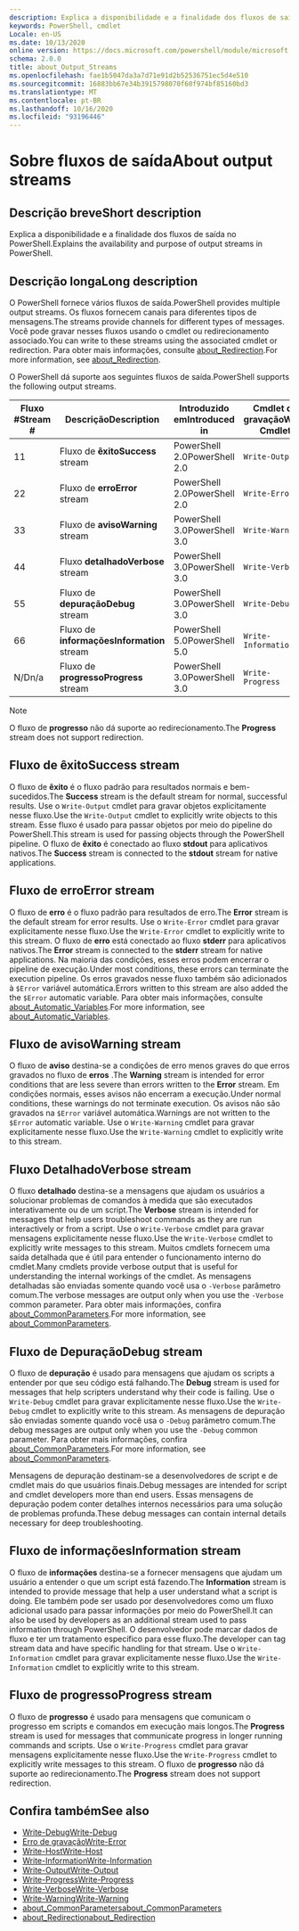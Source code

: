 ```yaml
---
description: Explica a disponibilidade e a finalidade dos fluxos de saída no PowerShell.
keywords: PowerShell, cmdlet
Locale: en-US
ms.date: 10/13/2020
online version: https://docs.microsoft.com/powershell/module/microsoft.powershell.core/about/about_output_streams?view=powershell-7&WT.mc_id=ps-gethelp
schema: 2.0.0
title: about_Output_Streams
ms.openlocfilehash: fae1b5047da3a7d71e91d2b52536751ec5d4e510
ms.sourcegitcommit: 16883bb67e34b3915798070f60f974bf85160bd3
ms.translationtype: MT
ms.contentlocale: pt-BR
ms.lasthandoff: 10/16/2020
ms.locfileid: "93196446"
---
```

# <a name="about-output-streams"></a><span data-ttu-id="9af56-104">Sobre fluxos de saída</span><span class="sxs-lookup"><span data-stu-id="9af56-104">About output streams</span></span>

## <a name="short-description"></a><span data-ttu-id="9af56-105">Descrição breve</span><span class="sxs-lookup"><span data-stu-id="9af56-105">Short description</span></span>
<span data-ttu-id="9af56-106">Explica a disponibilidade e a finalidade dos fluxos de saída no PowerShell.</span><span class="sxs-lookup"><span data-stu-id="9af56-106">Explains the availability and purpose of output streams in PowerShell.</span></span>

## <a name="long-description"></a><span data-ttu-id="9af56-107">Descrição longa</span><span class="sxs-lookup"><span data-stu-id="9af56-107">Long description</span></span>

<span data-ttu-id="9af56-108">O PowerShell fornece vários fluxos de saída.</span><span class="sxs-lookup"><span data-stu-id="9af56-108">PowerShell provides multiple output streams.</span></span> <span data-ttu-id="9af56-109">Os fluxos fornecem canais para diferentes tipos de mensagens.</span><span class="sxs-lookup"><span data-stu-id="9af56-109">The streams provide channels for different types of messages.</span></span> <span data-ttu-id="9af56-110">Você pode gravar nesses fluxos usando o cmdlet ou redirecionamento associado.</span><span class="sxs-lookup"><span data-stu-id="9af56-110">You can write to these streams using the associated cmdlet or redirection.</span></span> <span data-ttu-id="9af56-111">Para obter mais informações, consulte [about_Redirection](about_Redirection.md).</span><span class="sxs-lookup"><span data-stu-id="9af56-111">For more information, see [about_Redirection](about_Redirection.md).</span></span>

<span data-ttu-id="9af56-112">O PowerShell dá suporte aos seguintes fluxos de saída.</span><span class="sxs-lookup"><span data-stu-id="9af56-112">PowerShell supports the following output streams.</span></span>

| <span data-ttu-id="9af56-113">Fluxo #</span><span class="sxs-lookup"><span data-stu-id="9af56-113">Stream #</span></span> |      <span data-ttu-id="9af56-114">Descrição</span><span class="sxs-lookup"><span data-stu-id="9af56-114">Description</span></span>       | <span data-ttu-id="9af56-115">Introduzido em</span><span class="sxs-lookup"><span data-stu-id="9af56-115">Introduced in</span></span>  |    <span data-ttu-id="9af56-116">Cmdlet de gravação</span><span class="sxs-lookup"><span data-stu-id="9af56-116">Write Cmdlet</span></span>     |
| -------- | ---------------------- | -------------- | ------------------- |
| <span data-ttu-id="9af56-117">1</span><span class="sxs-lookup"><span data-stu-id="9af56-117">1</span></span>        | <span data-ttu-id="9af56-118">Fluxo de **êxito**</span><span class="sxs-lookup"><span data-stu-id="9af56-118">**Success** stream</span></span>     | <span data-ttu-id="9af56-119">PowerShell 2.0</span><span class="sxs-lookup"><span data-stu-id="9af56-119">PowerShell 2.0</span></span> | `Write-Output`      |
| <span data-ttu-id="9af56-120">2</span><span class="sxs-lookup"><span data-stu-id="9af56-120">2</span></span>        | <span data-ttu-id="9af56-121">Fluxo de **erro**</span><span class="sxs-lookup"><span data-stu-id="9af56-121">**Error** stream</span></span>       | <span data-ttu-id="9af56-122">PowerShell 2.0</span><span class="sxs-lookup"><span data-stu-id="9af56-122">PowerShell 2.0</span></span> | `Write-Error`       |
| <span data-ttu-id="9af56-123">3</span><span class="sxs-lookup"><span data-stu-id="9af56-123">3</span></span>        | <span data-ttu-id="9af56-124">Fluxo de **aviso**</span><span class="sxs-lookup"><span data-stu-id="9af56-124">**Warning** stream</span></span>     | <span data-ttu-id="9af56-125">PowerShell 3.0</span><span class="sxs-lookup"><span data-stu-id="9af56-125">PowerShell 3.0</span></span> | `Write-Warning`     |
| <span data-ttu-id="9af56-126">4</span><span class="sxs-lookup"><span data-stu-id="9af56-126">4</span></span>        | <span data-ttu-id="9af56-127">Fluxo **detalhado**</span><span class="sxs-lookup"><span data-stu-id="9af56-127">**Verbose** stream</span></span>     | <span data-ttu-id="9af56-128">PowerShell 3.0</span><span class="sxs-lookup"><span data-stu-id="9af56-128">PowerShell 3.0</span></span> | `Write-Verbose`     |
| <span data-ttu-id="9af56-129">5</span><span class="sxs-lookup"><span data-stu-id="9af56-129">5</span></span>        | <span data-ttu-id="9af56-130">Fluxo de **depuração**</span><span class="sxs-lookup"><span data-stu-id="9af56-130">**Debug** stream</span></span>       | <span data-ttu-id="9af56-131">PowerShell 3.0</span><span class="sxs-lookup"><span data-stu-id="9af56-131">PowerShell 3.0</span></span> | `Write-Debug`       |
| <span data-ttu-id="9af56-132">6</span><span class="sxs-lookup"><span data-stu-id="9af56-132">6</span></span>        | <span data-ttu-id="9af56-133">Fluxo de **informações**</span><span class="sxs-lookup"><span data-stu-id="9af56-133">**Information** stream</span></span> | <span data-ttu-id="9af56-134">PowerShell 5.0</span><span class="sxs-lookup"><span data-stu-id="9af56-134">PowerShell 5.0</span></span> | `Write-Information` |
| <span data-ttu-id="9af56-135">N/D</span><span class="sxs-lookup"><span data-stu-id="9af56-135">n/a</span></span>      | <span data-ttu-id="9af56-136">Fluxo de **progresso**</span><span class="sxs-lookup"><span data-stu-id="9af56-136">**Progress** stream</span></span>    | <span data-ttu-id="9af56-137">PowerShell 3.0</span><span class="sxs-lookup"><span data-stu-id="9af56-137">PowerShell 3.0</span></span> | `Write-Progress`    |

> [!NOTE]
> <span data-ttu-id="9af56-138">O fluxo de **progresso** não dá suporte ao redirecionamento.</span><span class="sxs-lookup"><span data-stu-id="9af56-138">The **Progress** stream does not support redirection.</span></span>

## <a name="success-stream"></a><span data-ttu-id="9af56-139">Fluxo de êxito</span><span class="sxs-lookup"><span data-stu-id="9af56-139">Success stream</span></span>

<span data-ttu-id="9af56-140">O fluxo de **êxito** é o fluxo padrão para resultados normais e bem-sucedidos.</span><span class="sxs-lookup"><span data-stu-id="9af56-140">The **Success** stream is the default stream for normal, successful results.</span></span>
<span data-ttu-id="9af56-141">Use o `Write-Output` cmdlet para gravar objetos explicitamente nesse fluxo.</span><span class="sxs-lookup"><span data-stu-id="9af56-141">Use the `Write-Output` cmdlet to explicitly write objects to this stream.</span></span> <span data-ttu-id="9af56-142">Esse fluxo é usado para passar objetos por meio do pipeline do PowerShell.</span><span class="sxs-lookup"><span data-stu-id="9af56-142">This stream is used for passing objects through the PowerShell pipeline.</span></span> <span data-ttu-id="9af56-143">O fluxo de **êxito** é conectado ao fluxo **stdout** para aplicativos nativos.</span><span class="sxs-lookup"><span data-stu-id="9af56-143">The **Success** stream is connected to the **stdout** stream for native applications.</span></span>

## <a name="error-stream"></a><span data-ttu-id="9af56-144">Fluxo de erro</span><span class="sxs-lookup"><span data-stu-id="9af56-144">Error stream</span></span>

<span data-ttu-id="9af56-145">O fluxo de **erro** é o fluxo padrão para resultados de erro.</span><span class="sxs-lookup"><span data-stu-id="9af56-145">The **Error** stream is the default stream for error results.</span></span> <span data-ttu-id="9af56-146">Use o `Write-Error` cmdlet para gravar explicitamente nesse fluxo.</span><span class="sxs-lookup"><span data-stu-id="9af56-146">Use the `Write-Error` cmdlet to explicitly write to this stream.</span></span> <span data-ttu-id="9af56-147">O fluxo de **erro** está conectado ao fluxo **stderr** para aplicativos nativos.</span><span class="sxs-lookup"><span data-stu-id="9af56-147">The **Error** stream is connected to the **stderr** stream for native applications.</span></span> <span data-ttu-id="9af56-148">Na maioria das condições, esses erros podem encerrar o pipeline de execução.</span><span class="sxs-lookup"><span data-stu-id="9af56-148">Under most conditions, these errors can terminate the execution pipeline.</span></span> <span data-ttu-id="9af56-149">Os erros gravados nesse fluxo também são adicionados à `$Error` variável automática.</span><span class="sxs-lookup"><span data-stu-id="9af56-149">Errors written to this stream are also added the the `$Error` automatic variable.</span></span> <span data-ttu-id="9af56-150">Para obter mais informações, consulte [about_Automatic_Variables](about_Automatic_Variables.md).</span><span class="sxs-lookup"><span data-stu-id="9af56-150">For more information, see [about_Automatic_Variables](about_Automatic_Variables.md).</span></span>

## <a name="warning-stream"></a><span data-ttu-id="9af56-151">Fluxo de aviso</span><span class="sxs-lookup"><span data-stu-id="9af56-151">Warning stream</span></span>

<span data-ttu-id="9af56-152">O fluxo de **aviso** destina-se a condições de erro menos graves do que erros gravados no fluxo de **erros** .</span><span class="sxs-lookup"><span data-stu-id="9af56-152">The **Warning** stream is intended for error conditions that are less severe than errors written to the **Error** stream.</span></span> <span data-ttu-id="9af56-153">Em condições normais, esses avisos não encerram a execução.</span><span class="sxs-lookup"><span data-stu-id="9af56-153">Under normal conditions, these warnings do not terminate execution.</span></span> <span data-ttu-id="9af56-154">Os avisos não são gravados na `$Error` variável automática.</span><span class="sxs-lookup"><span data-stu-id="9af56-154">Warnings are not written to the `$Error` automatic variable.</span></span> <span data-ttu-id="9af56-155">Use o `Write-Warning` cmdlet para gravar explicitamente nesse fluxo.</span><span class="sxs-lookup"><span data-stu-id="9af56-155">Use the `Write-Warning` cmdlet to explicitly write to this stream.</span></span>

## <a name="verbose-stream"></a><span data-ttu-id="9af56-156">Fluxo Detalhado</span><span class="sxs-lookup"><span data-stu-id="9af56-156">Verbose stream</span></span>

<span data-ttu-id="9af56-157">O fluxo **detalhado** destina-se a mensagens que ajudam os usuários a solucionar problemas de comandos à medida que são executados interativamente ou de um script.</span><span class="sxs-lookup"><span data-stu-id="9af56-157">The **Verbose** stream is intended for messages that help users troubleshoot commands as they are run interactively or from a script.</span></span> <span data-ttu-id="9af56-158">Use o `Write-Verbose` cmdlet para gravar mensagens explicitamente nesse fluxo.</span><span class="sxs-lookup"><span data-stu-id="9af56-158">Use the `Write-Verbose` cmdlet to explicitly write messages to this stream.</span></span> <span data-ttu-id="9af56-159">Muitos cmdlets fornecem uma saída detalhada que é útil para entender o funcionamento interno do cmdlet.</span><span class="sxs-lookup"><span data-stu-id="9af56-159">Many cmdlets provide verbose output that is useful for understanding the internal workings of the cmdlet.</span></span> <span data-ttu-id="9af56-160">As mensagens detalhadas são enviadas somente quando você usa o `-Verbose` parâmetro comum.</span><span class="sxs-lookup"><span data-stu-id="9af56-160">The verbose messages are output only when you use the `-Verbose` common parameter.</span></span> <span data-ttu-id="9af56-161">Para obter mais informações, confira [about_CommonParameters](about_CommonParameters.md).</span><span class="sxs-lookup"><span data-stu-id="9af56-161">For more information, see [about_CommonParameters](about_CommonParameters.md).</span></span>

## <a name="debug-stream"></a><span data-ttu-id="9af56-162">Fluxo de Depuração</span><span class="sxs-lookup"><span data-stu-id="9af56-162">Debug stream</span></span>

<span data-ttu-id="9af56-163">O fluxo de **depuração** é usado para mensagens que ajudam os scripts a entender por que seu código está falhando.</span><span class="sxs-lookup"><span data-stu-id="9af56-163">The **Debug** stream is used for messages that help scripters understand why their code is failing.</span></span> <span data-ttu-id="9af56-164">Use o `Write-Debug` cmdlet para gravar explicitamente nesse fluxo.</span><span class="sxs-lookup"><span data-stu-id="9af56-164">Use the `Write-Debug` cmdlet to explicitly write to this stream.</span></span> <span data-ttu-id="9af56-165">As mensagens de depuração são enviadas somente quando você usa o `-Debug` parâmetro comum.</span><span class="sxs-lookup"><span data-stu-id="9af56-165">The debug messages are output only when you use the `-Debug` common parameter.</span></span> <span data-ttu-id="9af56-166">Para obter mais informações, confira [about_CommonParameters](about_CommonParameters.md).</span><span class="sxs-lookup"><span data-stu-id="9af56-166">For more information, see [about_CommonParameters](about_CommonParameters.md).</span></span>

<span data-ttu-id="9af56-167">Mensagens de depuração destinam-se a desenvolvedores de script e de cmdlet mais do que usuários finais.</span><span class="sxs-lookup"><span data-stu-id="9af56-167">Debug messages are intended for script and cmdlet developers more than end users.</span></span> <span data-ttu-id="9af56-168">Essas mensagens de depuração podem conter detalhes internos necessários para uma solução de problemas profunda.</span><span class="sxs-lookup"><span data-stu-id="9af56-168">These debug messages can contain internal details necessary for deep troubleshooting.</span></span>

## <a name="information-stream"></a><span data-ttu-id="9af56-169">Fluxo de informações</span><span class="sxs-lookup"><span data-stu-id="9af56-169">Information stream</span></span>

<span data-ttu-id="9af56-170">O fluxo de **informações** destina-se a fornecer mensagens que ajudam um usuário a entender o que um script está fazendo.</span><span class="sxs-lookup"><span data-stu-id="9af56-170">The **Information** stream is intended to provide message that help a user understand what a script is doing.</span></span> <span data-ttu-id="9af56-171">Ele também pode ser usado por desenvolvedores como um fluxo adicional usado para passar informações por meio do PowerShell.</span><span class="sxs-lookup"><span data-stu-id="9af56-171">It can also be used by developers as an additional stream used to pass information through PowerShell.</span></span> <span data-ttu-id="9af56-172">O desenvolvedor pode marcar dados de fluxo e ter um tratamento específico para esse fluxo.</span><span class="sxs-lookup"><span data-stu-id="9af56-172">The developer can tag stream data and have specific handling for that stream.</span></span> <span data-ttu-id="9af56-173">Use o `Write-Information` cmdlet para gravar explicitamente nesse fluxo.</span><span class="sxs-lookup"><span data-stu-id="9af56-173">Use the `Write-Information` cmdlet to explicitly write to this stream.</span></span>

## <a name="progress-stream"></a><span data-ttu-id="9af56-174">Fluxo de progresso</span><span class="sxs-lookup"><span data-stu-id="9af56-174">Progress stream</span></span>

<span data-ttu-id="9af56-175">O fluxo de **progresso** é usado para mensagens que comunicam o progresso em scripts e comandos em execução mais longos.</span><span class="sxs-lookup"><span data-stu-id="9af56-175">The **Progress** stream is used for messages that communicate progress in longer running commands and scripts.</span></span> <span data-ttu-id="9af56-176">Use o `Write-Progress` cmdlet para gravar mensagens explicitamente nesse fluxo.</span><span class="sxs-lookup"><span data-stu-id="9af56-176">Use the `Write-Progress` cmdlet to explicitly write messages to this stream.</span></span> <span data-ttu-id="9af56-177">O fluxo de **progresso** não dá suporte ao redirecionamento.</span><span class="sxs-lookup"><span data-stu-id="9af56-177">The **Progress** stream does not support redirection.</span></span>

## <a name="see-also"></a><span data-ttu-id="9af56-178">Confira também</span><span class="sxs-lookup"><span data-stu-id="9af56-178">See also</span></span>

- [<span data-ttu-id="9af56-179">Write-Debug</span><span class="sxs-lookup"><span data-stu-id="9af56-179">Write-Debug</span></span>](xref:Microsoft.PowerShell.Utility.Write-Debug)
- [<span data-ttu-id="9af56-180">Erro de gravação</span><span class="sxs-lookup"><span data-stu-id="9af56-180">Write-Error</span></span>](xref:Microsoft.PowerShell.Utility.Write-Error)
- [<span data-ttu-id="9af56-181">Write-Host</span><span class="sxs-lookup"><span data-stu-id="9af56-181">Write-Host</span></span>](xref:Microsoft.PowerShell.Utility.Write-Host)
- [<span data-ttu-id="9af56-182">Write-Information</span><span class="sxs-lookup"><span data-stu-id="9af56-182">Write-Information</span></span>](xref:Microsoft.PowerShell.Utility.Write-Information)
- [<span data-ttu-id="9af56-183">Write-Output</span><span class="sxs-lookup"><span data-stu-id="9af56-183">Write-Output</span></span>](xref:Microsoft.PowerShell.Utility.Write-Output)
- [<span data-ttu-id="9af56-184">Write-Progress</span><span class="sxs-lookup"><span data-stu-id="9af56-184">Write-Progress</span></span>](xref:Microsoft.PowerShell.Utility.Write-Progress)
- [<span data-ttu-id="9af56-185">Write-Verbose</span><span class="sxs-lookup"><span data-stu-id="9af56-185">Write-Verbose</span></span>](xref:Microsoft.PowerShell.Utility.Write-Verbose)
- [<span data-ttu-id="9af56-186">Write-Warning</span><span class="sxs-lookup"><span data-stu-id="9af56-186">Write-Warning</span></span>](xref:Microsoft.PowerShell.Utility.Write-Warning)
- [<span data-ttu-id="9af56-187">about_CommonParameters</span><span class="sxs-lookup"><span data-stu-id="9af56-187">about_CommonParameters</span></span>](about_CommonParameters.md)
- [<span data-ttu-id="9af56-188">about_Redirection</span><span class="sxs-lookup"><span data-stu-id="9af56-188">about_Redirection</span></span>](about_Redirection.md)
